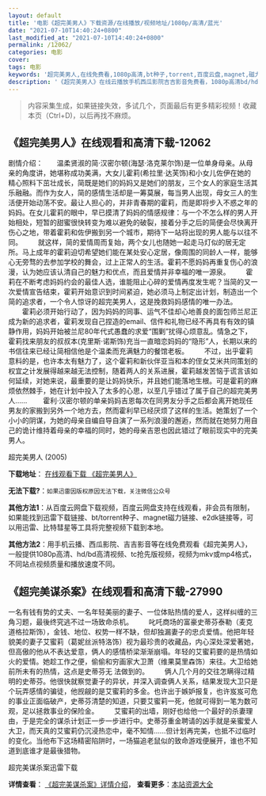 ```yaml
---
layout: default
title: '电影《超完美男人》下载资源/在线播放/视频地址/1080p/高清/蓝光'
date: "2021-07-10T14:40:24+0800"
last_modified_at: "2021-07-10T14:40:24+0800"
permalink: /12062/
categories: 电影
cover:
tags: 电影
keywords: '超完美男人,在线免费看,1080p高清,bt种子,torrent,百度云盘,magnet,磁力链,迅雷下载资源'
description: '《超完美男人》在线云播放手机西瓜影院吉吉影音免费看，1080p高清bd/hd未删减完整版和tc抢先枪版，mkv/mp4格式，附带bt/torrent种子、magnet/磁力链、百度云盘、网盘资源迅雷下载链接'
---
```


>内容采集生成，如果链接失效，多试几个，页面最后有更多精彩视频！收藏本页（Ctrl+D)，以后再找不麻烦。


## 《超完美男人》在线观看和高清下载-12062

剧情介绍：　　温柔贤淑的简·汉密尔顿(海瑟·洛克莱尔饰)是一位单身母亲。从母亲的角度讲，她堪称成功美满，大女儿霍莉(希拉里·达芙饰)和小女儿佐伊在她的精心照料下茁壮成长，简既是她们的妈妈又是她们的朋友，三个女人的家庭生活其乐融融。而作为女人，简的感情生活却是一筹莫展，每当男人出现，母女三人的生活便开始动荡不安。最让人担心的，并非青春期的霍莉，而是即将步入不惑之年的妈妈。在女儿霍莉的眼中，早已摸清了妈妈的情感规律：与一个不怎么样的男人开始相处，短暂的甜蜜很快转变为难以避免的破裂，接着分手之后的简便会尽快离开伤心之地，带着霍莉和佐伊搬到另一个城市，期待下一站将出现的男人能与以往不同。 　　就这样，简的爱情周而复始，两个女儿也随她一起走马灯似的居无定所。马上成年的霍莉迫切希望她们能在某处安心定居，像周围的同龄人一样，能够心无旁骛的去参加学校的舞会，过上正常人的生活。霍莉不愿妈妈再重复伤心的浪漫，认为她应该认清自己的魅力和优点，而且爱情并非幸福的唯一源泉。 　　霍莉在不断考虑妈妈约会的最佳人选，谁能阻止心碎的爱情再度发生呢？当简的又一次爱情宣告结束，霍莉开始意识到时间紧迫，她必须马上制定出计划，制造出一个简的追求者，一个令人惊讶的超完美男人，这是挽救妈妈感情的唯一办法。 　　霍莉必须开始行动了，因为妈妈的同事、运气不佳却心地善良的面包师兰尼正成为新的追求者，霍莉发现自己捏造的email、信件和礼物已经不再具有有效的镇静作用，妈妈开始被兰尼80年代式愚蠢的求爱“围剿”扰得心烦意乱。情急之下，霍莉找来朋友的叔叔本(克里斯·诺斯饰)充当一直暗恋妈妈的“隐形”人，长期以来的书信往来已经让简相信他是个温柔而充满魅力的餐馆老板。 　　不过，出乎霍莉意料的是，也许本太有魅力了，这个霍莉和新伙伴亚当和本的侄女艾米共同策划的权宜之计发展得越来越无法控制，随着两人的关系进展，霍莉越发苦恼于谎言该如何延续，对她来说，最重要的是让妈妈快乐，并且她们能落地生根。可是霍莉的麻烦依然棘手，她在计划中投入了太多的心思，以至几乎错过了属于自己的超完美男人…… 　　霍利·汉密尔顿的单亲妈妈吉恩每次在同男友分手之后都会离开她现任男友的家搬到另外一个地方去，然而霍利早已经厌烦了这样的生活。她策划了一个小小的阴谋，为她的母亲自编自导自演了一系列浪漫的邂逅，然而就在她努力用自己的诡计维持着母亲的幸福的同时，她的母亲吉恩也因此错过了眼前现实中的完美男人。


超完美男人 (2005)

**下载地址**： [在线观看下载 《超完美男人》](https://www.btbtdy.me/btdy/dy7256.html) 


**无法下载?**：`如果迅雷因版权原因无法下载，关注微信公众号 `

**其他方法1**：从百度云网盘下载视频，百度云网盘支持在线观看，非会员有限制，如果能找到迅雷下载链接、bt/torrent种子、magnet磁力链接、e2dk链接等，可以用迅雷、比特彗星等工具将完整视频下载到本地。

**其他方法2**：用手机云播、西瓜影院、吉吉影音等在线免费观看《超完美男人》，一般提供1080p高清、hd/bd高清视频、tc抢先版视频，视频为mkv或mp4格式，不同站点视频质量和播放速度不同。


## 《超完美谋杀案》在线观看和高清下载-27990

一名有钱有势的丈夫、一名年轻美丽的妻子、一位体贴热情的爱人，这样纠缠的三角习题，最後终究逃不过一场致命杀机。 　　叱吒商场的富豪史蒂芬泰勒（麦克道格拉斯饰），金钱、地位、权势一样不缺，但却独漏妻子的忠贞爱情。他把年轻貌美的妻子艾蜜莉（葛妮丝派特洛饰）视为最珍贵的收藏品，内心深处深爱著她，但高傲的他从不表达爱意，俩人的感情桥梁渐渐崩塌。年轻的艾蜜莉要的是热情如火的爱情。她趁工作之便，偷偷和穷画家大卫萧（维果莫里森饰）来往。大卫给她前所未有的热情，这点是史蒂芬无 法做到的。 　　俩人几个月的交往怎瞒得过精明的史蒂芬。他很快就察觉妻子的异状，并深入调查俩人关系，结果发现大卫只是个玩弄感情的骗徒，他觊觎的是艾蜜莉的多金。也许出于嫉妒报复，也许岌岌可危的事业正面临破产，史蒂芬清楚的知道，只要艾蜜莉一死，他就可得到一笔为数可观，足以拯救事业的保险金。 　　艾蜜莉的出墙，刚好也给他一个最好的杀妻理由，于是完全的谋杀计划正一步一步进行中。史蒂芬重金聘请的凶手就是亲蜜爱人大卫，而天真的艾蜜莉仍沉浸热恋中，毫不知情......但计划再完美，也抵不过临时的变化。当他布下这场精密陷阱时，一场猫追老鼠似的致命游戏便展开，谁也不知道到底谁才是最後猎物。


超完美谋杀案迅雷下载

**详情查看**： [《超完美谋杀案》详情介绍](/movie/27990/)， **查看更多**：[本站资源大全](/movie/t/all/)


